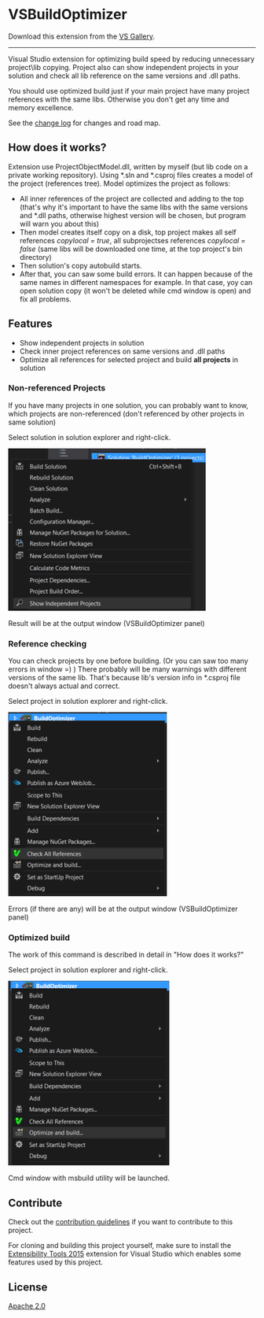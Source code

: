 # VSBuildOptimizer

Download this extension from the [VS Gallery](https://visualstudiogallery.msdn.microsoft.com/dfda605b-4d2d-429d-b898-f20c8355c2b4).

---------------------------------------

Visual Studio extension for optimizing build speed by reducing unnecessary project\lib copying. 
Project also can show independent projects in your solution and check all lib reference on the same versions and .dll paths.

You should use optimized build just if your main project have many project references with the same libs. Otherwise you don't get any time and memory excellence.

See the [change log](CHANGELOG.md) for changes and road map.

## How does it works?

Extension use ProjectObjectModel.dll, written by myself (but lib code on a private working repository).
Using *.sln and *.csproj files creates a model of the project (references tree).
Model optimizes the project as follows:

- All inner references of the project are collected and adding to the top (that's why it's important to have the same libs with the same versions and *.dll paths, otherwise highest version will be chosen, but program will warn you about this)
- Then model creates itself copy on a disk, top project makes all self references _copylocal = true_, all subprojectses references _copylocal = false_ (same libs will be downloaded one time, at the top project's bin directory)
- Then solution's copy autobuild starts.
- After that, you can saw some build errors. It can happen because of the same names in different namespaces for example. In that case, yoy can open solution copy (it won't be deleted while cmd window is open) and fix all problems.
 

## Features

- Show independent projects in solution
- Check inner project references on same versions and .dll paths
- Optimize all references for selected project and build __all projects__ in solution

### Non-referenced Projects

If you have many projects in one solution, you can probably want to know, which projects are non-referenced (don't referenced by other projects in same solution)

Select solution in solution explorer and right-click.

![Sol Ctxt Menu](images/sol_ctxt_menu.png)

Result will be at the output window (VSBuildOptimizer panel)

### Reference checking

You can check projects by one before building. (Or you can saw too many errors in window =) )
There probably will be many warnings with different versions of the same lib. That's because lib's version info in *.csproj file doesn't always actual and correct.

Select project in solution explorer and right-click.

![Proj Ctxt Menu1](images/proj_ctxt_menu1.png)

Errors (if there are any) will be at the output window (VSBuildOptimizer panel)

### Optimized build

The work of this command is described in detail in "How does it works?" 

Select project in solution explorer and right-click.

![Proj Ctxt Menu2](images/proj_ctxt_menu2.png)

Cmd window with msbuild utility will be launched.

## Contribute

Check out the [contribution guidelines](CONTRIBUTING.md)
if you want to contribute to this project.

For cloning and building this project yourself, make sure
to install the
[Extensibility Tools 2015](https://visualstudiogallery.msdn.microsoft.com/ab39a092-1343-46e2-b0f1-6a3f91155aa6)
extension for Visual Studio which enables some features
used by this project.

## License

[Apache 2.0](LICENSE)